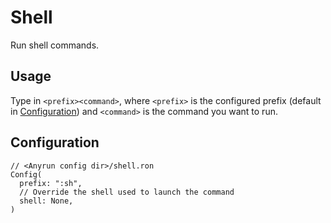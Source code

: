 # Shell

Run shell commands.

## Usage

Type in `<prefix><command>`, where `<prefix>` is the configured prefix (default in [Configuration](#Configuration)) and `<command>` is the command you want to run.

## Configuration

```ron
// <Anyrun config dir>/shell.ron
Config(
  prefix: ":sh",
  // Override the shell used to launch the command
  shell: None,
)
```